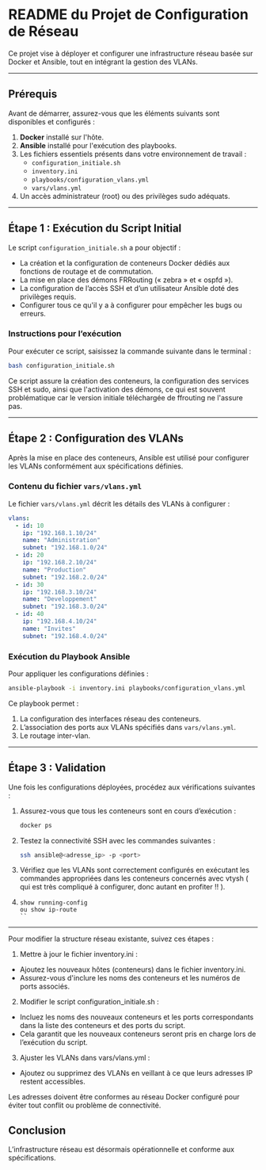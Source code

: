 # README du Projet de Configuration de Réseau

Ce projet vise à déployer et configurer une infrastructure réseau basée sur Docker et Ansible, tout en intégrant la gestion des VLANs.

---

## Prérequis

Avant de démarrer, assurez-vous que les éléments suivants sont disponibles et configurés :

1. **Docker** installé sur l'hôte.
2. **Ansible** installé pour l'exécution des playbooks.
3. Les fichiers essentiels présents dans votre environnement de travail :
   - `configuration_initiale.sh`
   - `inventory.ini`
   - `playbooks/configuration_vlans.yml`
   - `vars/vlans.yml`
4. Un accès administrateur (root) ou des privilèges sudo adéquats.

---

## Étape 1 : Exécution du Script Initial

Le script `configuration_initiale.sh` a pour objectif :

- La création et la configuration de conteneurs Docker dédiés aux fonctions de routage et de commutation.
- La mise en place des démons FRRouting (« zebra » et « ospfd »).
- La configuration de l’accès SSH et d’un utilisateur Ansible doté des privilèges requis.
- Configurer tous ce qu'il y a à configurer pour empêcher les bugs ou erreurs.

### Instructions pour l’exécution

Pour exécuter ce script, saisissez la commande suivante dans le terminal :

```bash
bash configuration_initiale.sh
```

Ce script assure la création des conteneurs, la configuration des services SSH et sudo, ainsi que l'activation des démons, ce qui est souvent problématique car le version initiale téléchargée de ffrouting ne l'assure pas.

---

## Étape 2 : Configuration des VLANs

Après la mise en place des conteneurs, Ansible est utilisé pour configurer les VLANs conformément aux spécifications définies.

### Contenu du fichier `vars/vlans.yml`

Le fichier `vars/vlans.yml` décrit les détails des VLANs à configurer :

```yaml
vlans:
  - id: 10
    ip: "192.168.1.10/24"
    name: "Administration"
    subnet: "192.168.1.0/24"
  - id: 20
    ip: "192.168.2.10/24"
    name: "Production"
    subnet: "192.168.2.0/24"
  - id: 30
    ip: "192.168.3.10/24"
    name: "Developpement"
    subnet: "192.168.3.0/24"
  - id: 40
    ip: "192.168.4.10/24"
    name: "Invites"
    subnet: "192.168.4.0/24"
```

### Exécution du Playbook Ansible

Pour appliquer les configurations définies :

```bash
ansible-playbook -i inventory.ini playbooks/configuration_vlans.yml
```

Ce playbook permet :

1. La configuration des interfaces réseau des conteneurs.
2. L’association des ports aux VLANs spécifiés dans `vars/vlans.yml`.
3. Le routage inter-vlan.

---

## Étape 3 : Validation

Une fois les configurations déployées, procédez aux vérifications suivantes :

1. Assurez-vous que tous les conteneurs sont en cours d’exécution :
   ```bash
   docker ps
   ```
2. Testez la connectivité SSH avec les commandes suivantes :
   ```bash
   ssh ansible@<adresse_ip> -p <port>
   ```
3. Vérifiez que les VLANs sont correctement configurés en exécutant les commandes appropriées dans les conteneurs concernés avec vtysh ( qui est très compliqué à configurer, donc autant en profiter !! ).

4. ```vtysh
   show running-config
   ou show ip-route
   ``
---






Pour modifier la structure réseau existante, suivez ces étapes :

1. Mettre à jour le fichier inventory.ini :
-  Ajoutez les nouveaux hôtes (conteneurs) dans le fichier inventory.ini.
-  Assurez-vous d'inclure les noms des conteneurs et les numéros de ports associés.

2. Modifier le script configuration_initiale.sh :
-  Incluez les noms des nouveaux conteneurs et les ports correspondants dans la liste des conteneurs et des ports du script.
-  Cela garantit que les nouveaux conteneurs seront pris en charge lors de l’exécution du script.

3. Ajuster les VLANs dans vars/vlans.yml :
-  Ajoutez ou supprimez des VLANs en veillant à ce que leurs adresses IP restent accessibles.

Les adresses doivent être conformes au réseau Docker configuré pour éviter tout conflit ou problème de connectivité.

## Conclusion

L’infrastructure réseau est désormais opérationnelle et conforme aux spécifications. 

